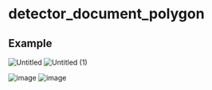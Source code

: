 # detector_document_polygon

## Example
![Untitled](https://github.com/Summernme/detector_document_polygon/assets/121393261/7165d87c-762e-4f03-ac3e-3be64d37640a)
![Untitled (1)](https://github.com/Summernme/detector_document_polygon/assets/121393261/1ced28cd-c9d6-46f0-a605-666268a44c3a)

![image](https://github.com/Summernme/detector_document_polygon/assets/121393261/f36bc138-e0e4-4fa0-9a65-75b3f8c4b3d8)
![image](https://github.com/Summernme/detector_document_polygon/assets/121393261/a2c7171c-cdd0-4313-a2d8-fe5a443cf66d)
